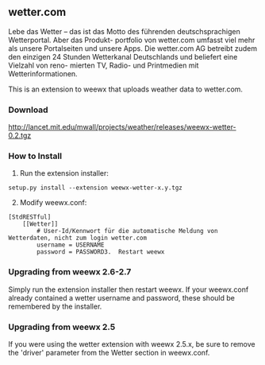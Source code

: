 ## wetter.com

Lebe das Wetter – das ist das Motto des führenden deutschsprachigen Wetterportal. Aber das Produkt- portfolio von wetter.com umfasst viel mehr als unsere Portalseiten und unsere Apps. Die wetter.com AG betreibt zudem den einzigen 24 Stunden Wetterkanal Deutschlands und beliefert eine Vielzahl von reno- mierten TV, Radio- und Printmedien mit Wetterinformationen.

This is an extension to weewx that uploads weather data to wetter.com.

### Download

http://lancet.mit.edu/mwall/projects/weather/releases/weewx-wetter-0.2.tgz

### How to Install

1.  Run the extension installer:

`setup.py install --extension weewx-wetter-x.y.tgz`

2.  Modify weewx.conf:
~~~~
[StdRESTful]
    [[Wetter]]
        # User-Id/Kennwort für die automatische Meldung von Wetterdaten, nicht zum login wetter.com
        username = USERNAME
        password = PASSWORD3.  Restart weewx
~~~~

### Upgrading from weewx 2.6-2.7

Simply run the extension installer then restart weewx.  If your weewx.conf already contained a wetter username and password, these should be remembered by the installer.

### Upgrading from weewx 2.5

If you were using the wetter extension with weewx 2.5.x, be sure to remove the 'driver' parameter from the Wetter section in weewx.conf.